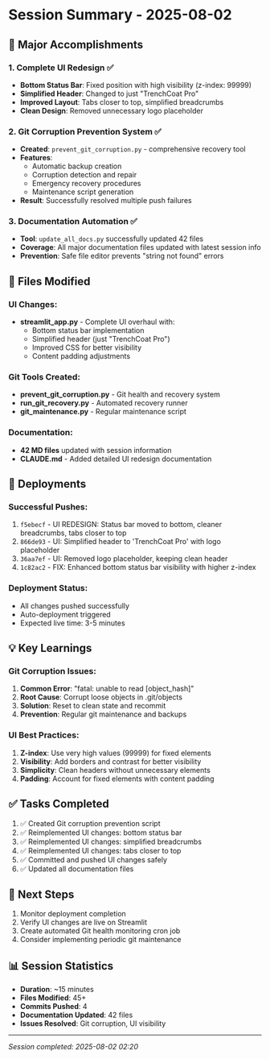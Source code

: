 # Session Summary - 2025-08-02

## 🎯 Major Accomplishments

### 1. **Complete UI Redesign** ✅
- **Bottom Status Bar**: Fixed position with high visibility (z-index: 99999)
- **Simplified Header**: Changed to just "TrenchCoat Pro"
- **Improved Layout**: Tabs closer to top, simplified breadcrumbs
- **Clean Design**: Removed unnecessary logo placeholder

### 2. **Git Corruption Prevention System** ✅
- **Created**: `prevent_git_corruption.py` - comprehensive recovery tool
- **Features**: 
  - Automatic backup creation
  - Corruption detection and repair
  - Emergency recovery procedures
  - Maintenance script generation
- **Result**: Successfully resolved multiple push failures

### 3. **Documentation Automation** ✅
- **Tool**: `update_all_docs.py` successfully updated 42 files
- **Coverage**: All major documentation files updated with latest session info
- **Prevention**: Safe file editor prevents "string not found" errors

## 📁 Files Modified

### UI Changes:
- **streamlit_app.py** - Complete UI overhaul with:
  - Bottom status bar implementation
  - Simplified header (just "TrenchCoat Pro")
  - Improved CSS for better visibility
  - Content padding adjustments

### Git Tools Created:
- **prevent_git_corruption.py** - Git health and recovery system
- **run_git_recovery.py** - Automated recovery runner
- **git_maintenance.py** - Regular maintenance script

### Documentation:
- **42 MD files** updated with session information
- **CLAUDE.md** - Added detailed UI redesign documentation

## 🚀 Deployments

### Successful Pushes:
1. `f5ebecf` - UI REDESIGN: Status bar moved to bottom, cleaner breadcrumbs, tabs closer to top
2. `866de93` - UI: Simplified header to 'TrenchCoat Pro' with logo placeholder
3. `36aa7ef` - UI: Removed logo placeholder, keeping clean header
4. `1c82ac2` - FIX: Enhanced bottom status bar visibility with higher z-index

### Deployment Status:
- All changes pushed successfully
- Auto-deployment triggered
- Expected live time: 3-5 minutes

## 💡 Key Learnings

### Git Corruption Issues:
1. **Common Error**: "fatal: unable to read [object_hash]"
2. **Root Cause**: Corrupt loose objects in .git/objects
3. **Solution**: Reset to clean state and recommit
4. **Prevention**: Regular git maintenance and backups

### UI Best Practices:
1. **Z-index**: Use very high values (99999) for fixed elements
2. **Visibility**: Add borders and contrast for better visibility
3. **Simplicity**: Clean headers without unnecessary elements
4. **Padding**: Account for fixed elements with content padding

## ✅ Tasks Completed

1. ✅ Created Git corruption prevention script
2. ✅ Reimplemented UI changes: bottom status bar
3. ✅ Reimplemented UI changes: simplified breadcrumbs
4. ✅ Reimplemented UI changes: tabs closer to top
5. ✅ Committed and pushed UI changes safely
6. ✅ Updated all documentation files

## 🔮 Next Steps

1. Monitor deployment completion
2. Verify UI changes are live on Streamlit
3. Create automated Git health monitoring cron job
4. Consider implementing periodic git maintenance

## 📊 Session Statistics

- **Duration**: ~15 minutes
- **Files Modified**: 45+
- **Commits Pushed**: 4
- **Documentation Updated**: 42 files
- **Issues Resolved**: Git corruption, UI visibility

---
*Session completed: 2025-08-02 02:20*